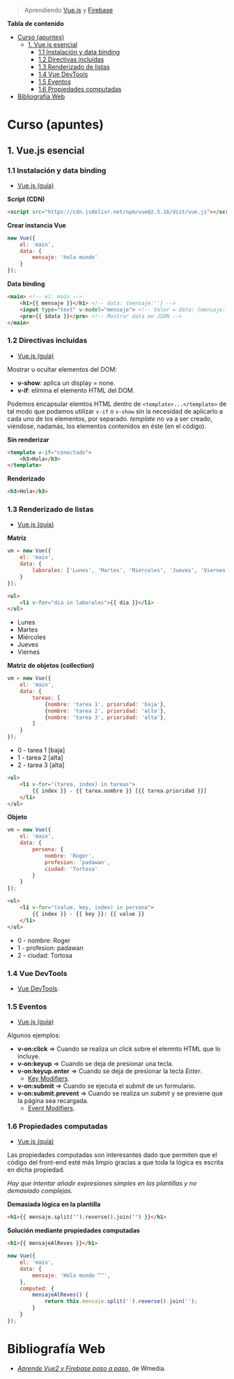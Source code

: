 > Aprendiendo [Vue.js](https://vuejs.org/) y [Firebase](https://firebase.google.com/?hl=es-419)

**Tabla de contenido**

- [Curso (apuntes)](#curso-apuntes)
    - [1. Vue.js esencial](#1-vuejs-esencial)
        - [1.1 Instalación y data binding](#11-instalacion-y-data-binding)
        - [1.2 Directivas incluídas](#12-directivas-incluidas)
        - [1.3 Renderizado de listas](#13-renderizado-de-listas)
        - [1.4 Vue DevTools](#14-vue-devtools)
        - [1.5 Eventos](#15-eventos)
        - [1.6 Propiedades computadas](#16-propiedades-computadas)
- [Bibliografía Web](#bibliografia-web)

# Curso (apuntes)

## 1. Vue.js esencial

### 1.1 Instalación y data binding

- [Vue.js (guía)](https://vuejs.org/v2/guide/installation.html)

**Script (CDN)**

```html
<script src="https://cdn.jsdelivr.net/npm/vue@2.5.16/dist/vue.js"></script>
```

**Crear instancia Vue**

```js
new Vue({
    el: 'main',
    data: {
        mensaje: 'hola mundo'
    }
});
```

**Data binding**

```html
<main> <!-- el: main -->
    <h1>{{ mensaje }}</h1> <!-- data: {mensaje:''} -->
    <input type="text" v-model="mensaje"> <!-- Valor = data: {mensaje:''} -->
    <pre>{{ $data }}</pre> <!-- Mostrar data en JSON -->
</main>
```

### 1.2 Directivas incluídas

- [Vue.js (guía)](https://vuejs.org/v2/guide/conditional.html)

Mostrar u ocultar elementos del DOM:

- **v-show**: aplica un display = none.
- **v-if**: elimina el elemento HTML del DOM.

Podemos encapsular elemtos HTML dentro de `<template>...</template>` de tal modo que podamos utilizar `v-if` o `v-show` sin la necesidad de aplicarlo a cada uno de los elementos, por separado. _template_ no va a ser creado, viéndose, nadamás, los elementos contenidos en éste (en el código).

**Sin renderizar**

```html
<template v-if="conectado">
    <h3>Hola</h3>
</template>
```

**Renderizado**

```html
<h3>Hola</h3>
```

### 1.3 Renderizado de listas

- [Vue.js (guía)](https://vuejs.org/v2/guide/list.html)

**Matriz**

```js
vm = new Vue({
    el: 'main',
    data: {
        laborales: ['Lunes', 'Martes', 'Miércoles', 'Jueves', 'Viernes']
    }
});
```

```html
<ul>
    <li v-for="dia in laborales">{{ dia }}</li>
</ul>
```

- Lunes
- Martes
- Miércoles
- Jueves
- Viernes

**Matriz de objetos (collection)**

```js
vm = new Vue({
    el: 'main',
    data: {
        tareas: [
            {nombre: 'tarea 1', prioridad: 'baja'},
            {nombre: 'tarea 2', prioridad: 'alta'},
            {nombre: 'tarea 3', prioridad: 'alta'},
        ]
    }
});
```
- 0 - tarea 1 [baja]
- 1 - tarea 2 [alta]
- 2 - tarea 3 [alta]

```html
<ul>
    <li v-for="(tarea, index) in tareas">
        {{ index }} - {{ tarea.nombre }} [{{ tarea.prioridad }}]
    </li>
</ul>
```

**Objeto**

```js
vm = new Vue({
    el: 'main',
    data: {
        persona: {
            nombre: 'Roger',
            profesion: 'padawan',
            ciudad: 'Tortosa'
        }
    }
});
```

```html
<ul>
    <li v-for="(value, key, index) in persona">
        {{ index }} - {{ key }}: {{ value }}
    </li>
</ul>
```

- 0 - nombre: Roger
- 1 - profesion: padawan
- 2 - ciudad: Tortosa

### 1.4 Vue DevTools

- [Vue DevTools](https://github.com/vuejs/vue-devtools).

### 1.5 Eventos

- [Vue.js (guía)](https://vuejs.org/v2/guide/events.html)

Algunos ejemplos:

- **v-on:click** => Cuando se realiza un click sobre el elemnto HTML que lo incluye.
- **v-on:keyup** => Cuando se deja de presionar una tecla.
- **v-on:keyup.enter** => Cuando se deja de presionar la tecla _Enter_.
    - [Key Modifiers](https://vuejs.org/v2/guide/events.html#Key-Modifiers).
- **v-on:submit** => Cuando se ejecuta el _submit_ de un formulario.
- **v-on:submit.prevent** => Cuando se realiza un _submit_ y se previene que la página sea recargada.
    - [Event Modifiers](https://vuejs.org/v2/guide/events.html#Event-Modifiers).

### 1.6 Propiedades computadas

- [Vue.js (guía)](https://vuejs.org/v2/guide/computed.html)

Las propiedades computadas son interesantes dado que permiten que el código del front-end esté más limpio gracias a que toda la lógica es escrita en dicha propiedad.

_Hay que intentar añadir expresiones simples en las plantillas y no demasiado complejas._

**Demasiada lógica en la plantilla**

```html
<h1>{{ mensaje.split('').reverse().join('') }}</h1>
```

**Solución mediante propiedades computadas**

```html
<h1>{{ mensajeAlReves }}</h1>
```

```js
new Vue({
    el: 'main',
    data: {
        mensaje: 'Hola mundo ^^',
    },
    computed: {
        mensajeAlReves() {
            return this.mensaje.split('').reverse().join('');
        }
    }
});
```


# Bibliografía Web

- [_Aprende Vue2 y Firebase paso a paso_](https://wmedia.teachable.com/p/aprende-vue2-y-firebase-paso-a-paso), de Wmedia.